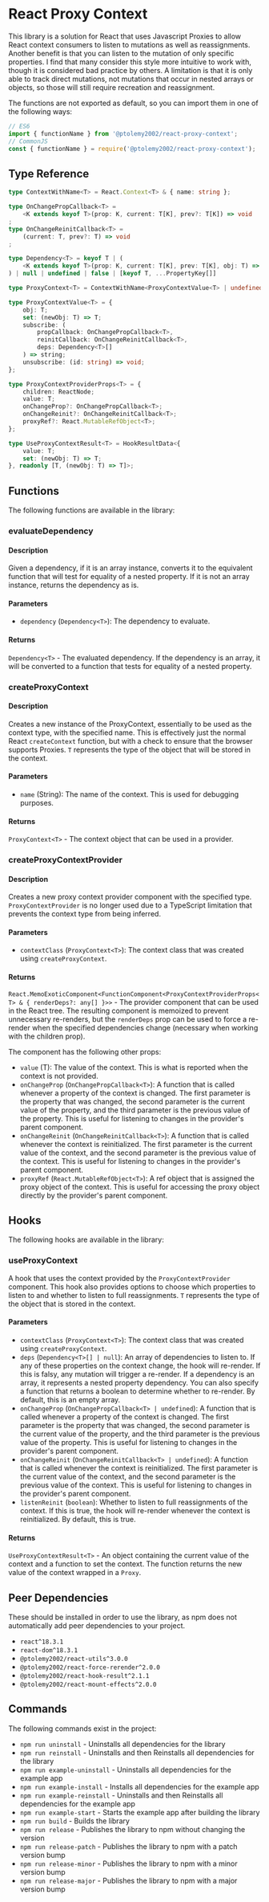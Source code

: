 # React Proxy Context
This library is a solution for React that uses Javascript Proxies to allow React context consumers to listen to mutations as well as reassignments. Another benefit is that you can listen to the mutation of only specific properties. I find that many consider this style more intuitive to work with, though it is considered bad practice by others. A limitation is that it is only able to track direct mutations, not mutations that occur in nested arrays or objects, so those will still require recreation and reassignment.

The functions are not exported as default, so you can import them in one of the following ways:
```javascript
// ES6
import { functionName } from '@ptolemy2002/react-proxy-context';
// CommonJS
const { functionName } = require('@ptolemy2002/react-proxy-context');
```

## Type Reference
```typescript
type ContextWithName<T> = React.Context<T> & { name: string };

type OnChangePropCallback<T> =
    <K extends keyof T>(prop: K, current: T[K], prev?: T[K]) => void
;
type OnChangeReinitCallback<T> =
    (current: T, prev?: T) => void
;

type Dependency<T> = keyof T | (
    <K extends keyof T>(prop: K, current: T[K], prev: T[K], obj: T) => boolean
) | null | undefined | false | [keyof T, ...PropertyKey[]]

type ProxyContext<T> = ContextWithName<ProxyContextValue<T> | undefined>;

type ProxyContextValue<T> = {
    obj: T;
    set: (newObj: T) => T;
    subscribe: (
        propCallback: OnChangePropCallback<T>,
        reinitCallback: OnChangeReinitCallback<T>,
        deps: Dependency<T>[]
    ) => string;
    unsubscribe: (id: string) => void;
};

type ProxyContextProviderProps<T> = {
    children: ReactNode;
    value: T;
    onChangeProp?: OnChangePropCallback<T>;
    onChangeReinit?: OnChangeReinitCallback<T>;
    proxyRef?: React.MutableRefObject<T>;
};

type UseProxyContextResult<T> = HookResultData<{
    value: T;
    set: (newObj: T) => T;
}, readonly [T, (newObj: T) => T]>;
```

## Functions
The following functions are available in the library:

### evaluateDependency<T>
#### Description
Given a dependency, if it is an array instance, converts it to the equivalent function that will test for equality of a nested property. If it is not an array instance, returns the dependency as is.

#### Parameters
- `dependency` (`Dependency<T>`): The dependency to evaluate.

#### Returns
`Dependency<T>` - The evaluated dependency. If the dependency is an array, it will be converted to a function that tests for equality of a nested property.

### createProxyContext<T>
#### Description
Creates a new instance of the ProxyContext, essentially to be used as the context type, with the specified name. This is effectively just the normal React `createContext` function, but with a check to ensure that the browser supports Proxies. `T` represents the type of the object that will be stored in the context.

#### Parameters
- `name` (String): The name of the context. This is used for debugging purposes.

#### Returns
`ProxyContext<T>` - The context object that can be used in a provider.

### createProxyContextProvider<T extends object>
#### Description
Creates a new proxy context provider component with the specified type. `ProxyContextProvider` is no longer used due to a TypeScript limitation that prevents the context type from being inferred.

#### Parameters
- `contextClass` (`ProxyContext<T>`): The context class that was created using `createProxyContext`.

#### Returns
`React.MemoExoticComponent<FunctionComponent<ProxyContextProviderProps<T> & { renderDeps?: any[] }>>` - The provider component that can be used in the React tree. The resulting component is memoized to prevent unnecessary re-renders, but the `renderDeps` prop can be used to force a re-render when the specified dependencies change (necessary when working with the children prop).

The component has the following other props:
- `value` (T): The value of the context. This is what is reported when the context is not provided.
- `onChangeProp` (`OnChangePropCallback<T>`): A function that is called whenever a property of the context is changed. The first parameter is the property that was changed, the second parameter is the current value of the property, and the third parameter is the previous value of the property. This is useful for listening to changes in the provider's parent component.
- `onChangeReinit` (`OnChangeReinitCallback<T>`): A function that is called whenever the context is reinitialized. The first parameter is the current value of the context, and the second parameter is the previous value of the context. This is useful for listening to changes in the provider's parent component.
- `proxyRef` (`React.MutableRefObject<T>`): A ref object that is assigned the proxy object of the context. This is useful for accessing the proxy object directly by the provider's parent component.

## Hooks
The following hooks are available in the library:

### useProxyContext<T>
A hook that uses the context provided by the `ProxyContextProvider` component. This hook also provides options to choose which properties to listen to and whether to listen to full reassignments. `T` represents the type of the object that is stored in the context.

#### Parameters
- `contextClass` (`ProxyContext<T>`): The context class that was created using `createProxyContext`.
- `deps` (`Dependency<T>[] | null`): An array of dependencies to listen to. If any of these properties on the context change, the hook will re-render. If this is falsy, any mutation will trigger a re-render. If a dependency is an array, it represents a nested property dependency. You can also specify a function that returns a boolean to determine whether to re-render. By default, this is an empty array.
- `onChangeProp` (`OnChangePropCallback<T> | undefined`): A function that is called whenever a property of the context is changed. The first parameter is the property that was changed, the second parameter is the current value of the property, and the third parameter is the previous value of the property. This is useful for listening to changes in the provider's parent component.
- `onChangeReinit` (`OnChangeReinitCallback<T> | undefined`): A function that is called whenever the context is reinitialized. The first parameter is the current value of the context, and the second parameter is the previous value of the context. This is useful for listening to changes in the provider's parent component.
- `listenReinit` (`boolean`): Whether to listen to full reassignments of the context. If this is true, the hook will re-render whenever the context is reinitialized. By default, this is true.

#### Returns
`UseProxyContextResult<T>` - An object containing the current value of the context and a function to set the context. The function returns the new value of the context wrapped in a `Proxy`.

## Peer Dependencies
These should be installed in order to use the library, as npm does not automatically add peer dependencies to your project.
- `react^18.3.1`
- `react-dom^18.3.1`
- `@ptolemy2002/react-utils^3.0.0`
- `@ptolemy2002/react-force-rerender^2.0.0`
- `@ptolemy2002/react-hook-result^2.1.1`
- `@ptolemy2002/react-mount-effects^2.0.0`

## Commands
The following commands exist in the project:

- `npm run uninstall` - Uninstalls all dependencies for the library
- `npm run reinstall` - Uninstalls and then Reinstalls all dependencies for the library
- `npm run example-uninstall` - Uninstalls all dependencies for the example app
- `npm run example-install` - Installs all dependencies for the example app
- `npm run example-reinstall` - Uninstalls and then Reinstalls all dependencies for the example app
- `npm run example-start` - Starts the example app after building the library
- `npm run build` - Builds the library
- `npm run release` - Publishes the library to npm without changing the version
- `npm run release-patch` - Publishes the library to npm with a patch version bump
- `npm run release-minor` - Publishes the library to npm with a minor version bump
- `npm run release-major` - Publishes the library to npm with a major version bump